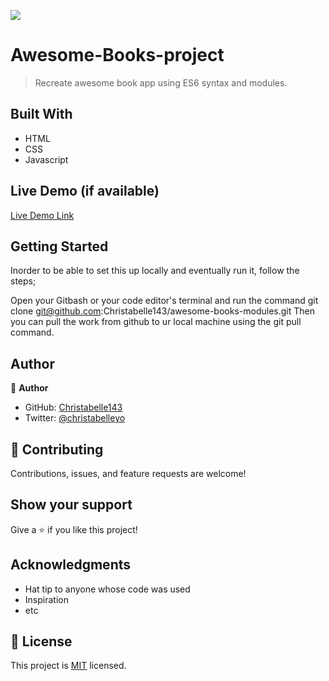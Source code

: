 ![](https://img.shields.io/badge/Microverse-blueviolet)

# Awesome-Books-project

> Recreate awesome book app using ES6 syntax and modules.


## Built With

- HTML
- CSS
- Javascript

## Live Demo (if available)

[Live Demo Link](https://livedemo.com)


## Getting Started
Inorder to be able to set this up locally and eventually run it, follow the steps;

Open your Gitbash or your code editor's terminal and run the command git clone git@github.com:Christabelle143/awesome-books-modules.git
Then you can pull the work from github to ur local machine using the git pull command.

## Author

👤 **Author**

- GitHub: [Christabelle143](https://github.com/Christabelle143)
- Twitter: [@christabelleyo](https://twitter.com/christabelleyo)

## 🤝 Contributing

Contributions, issues, and feature requests are welcome!


## Show your support

Give a ⭐️ if you like this project!

## Acknowledgments

- Hat tip to anyone whose code was used
- Inspiration
- etc

## 📝 License

This project is [MIT](./MIT.md) licensed.
